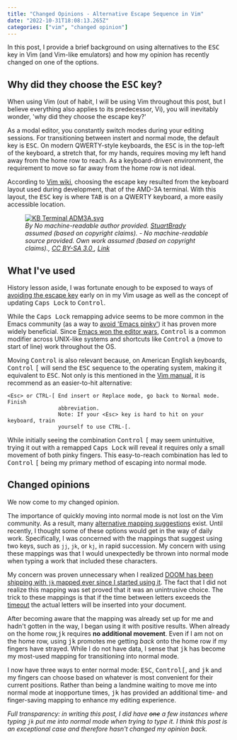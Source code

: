 ```yaml
---
title: "Changed Opinions - Alternative Escape Sequence in Vim"
date: "2022-10-31T18:08:13.265Z"
categories: ["vim", "changed opinion"]
---
```


In this post, I provide a brief background on using alternatives to the <kbd>ESC</kbd> key in Vim (and Vim-like emulators) and how my opinion has recently changed on one of the options.

## Why did they choose the <kbd>ESC</kbd> key?

When using Vim (out of habit, I will be using Vim throughout this post, but I believe everything also applies to its predecessor, Vi), you will inevitably wonder, 'why did they choose the escape key?'

As a modal editor, you constantly switch modes during your editing sessions. For transitioning between instert and normal mode, the default key is <kbd>ESC</kbd>. On modern QWERTY-style keyboards, the <kbd>ESC</kbd> is in the top-left of the keyboard, a stretch that, for my hands, requires moving my left hand away from the home row to reach. As a keyboard-driven environment, the requirement to move so far away from the home row is not ideal.

According to [Vim wiki](https://vim.fandom.com/wiki/Avoid_the_escape_key), choosing the escape key resulted from the keyboard layout used during development, that of the AMD-3A terminal. With this layout, the <kbd>ESC</kbd> key is where <kbd>TAB</kbd> is on a QWERTY keyboard, a more easily accessible location.

<figure>
    <a href="https://commons.wikimedia.org/wiki/File:KB_Terminal_ADM3A.svg#/media/File:KB_Terminal_ADM3A.svg"><img src="https://upload.wikimedia.org/wikipedia/commons/thumb/a/a0/KB_Terminal_ADM3A.svg/1200px-KB_Terminal_ADM3A.svg.png" alt="KB Terminal ADM3A.svg"></a>
    <figcaption>
        <i>
        By No machine-readable author provided. 
        <a href="//commons.wikimedia.org/wiki/User:StuartBrady" title="User:StuartBrady">StuartBrady</a> 
        assumed (based on copyright claims). - No machine-readable source provided. Own work assumed (based on copyright claims)., 
        <a href="http://creativecommons.org/licenses/by-sa/3.0/" title="Creative Commons Attribution-Share Alike 3.0">CC BY-SA 3.0
        </a>,
        <a href="https://commons.wikimedia.org/w/index.php?curid=1048046">Link</a>
        </i>
    </figcaption>
</figure>

## What I've used

History lesson aside, I was fortunate enough to be exposed to ways of [avoiding the escape key](https://vim.fandom.com/wiki/Avoid_the_escape_key) early on in my Vim usage as well as the concept of updating <kbd>Caps Lock</kbd> to <kbd>Control</kbd>.

While the <kbd>Caps Lock</kbd> remapping advice seems to be more common in the Emacs community (as a way to [avoid 'Emacs pinky'](https://www.emacswiki.org/emacs/MovingTheCtrlKey)) it has proven more widely beneficial. Since [Emacs won the editor wars](http://trevorjim.com/how-emacs-beat-vi-in-the-editor-wars/), <kbd>Control</kbd> is a common modifier across UNIX-like systems and shortcuts like <kbd>Control</kbd> <kbd>a</kbd> (move to start of line) work throughout the OS.

Moving <kbd>Control</kbd> is also relevant because, on American English keyboards, <kbd>Control</kbd> <kbd>[</kbd> will send the <kbd>ESC</kbd> sequence to the operating system, making it equivalent to <kbd>ESC</kbd>. Not only is this mentioned in the [Vim manual](https://vimdoc.sourceforge.net/htmldoc/insert.html#i_CTRL-[), it is recommend as an easier-to-hit alternative:

    <Esc> or CTRL-[ End insert or Replace mode, go back to Normal mode.  Finish
                    abbreviation.
                    Note: If your <Esc> key is hard to hit on your keyboard, train
                    yourself to use CTRL-[.

While initially seeing the combination <kbd>Control</kbd> <kbd>[</kbd> may seem unintuitive, trying it out with a remapped <kbd>Caps Lock</kbd> will reveal it requires only a small movement of both pinky fingers. This easy-to-reach combination has led to <kbd>Control</kbd> <kbd>[</kbd> being my primary method of escaping into normal mode.

## Changed opinions

We now come to my changed opinion.

The importance of quickly moving into normal mode is not lost on the Vim community. As a result, many [alternative mapping suggestions](https://vim.fandom.com/wiki/Avoid_the_escape_key#Mappings) exist. Until recently, I thought some of these options would get in the way of daily work. Specifically, I was concerned with the mappings that suggest using two keys, such as `jj`, `jk`, or `kj`, in rapid succession. My concern with using these mappings was that I would unexpectedly be thrown into normal mode when typing a work that included these characters.

My concern was proven unnecessary when I realized [DOOM has been shipping with `jk` mapped ever since I started using it](https://github.com/doomemacs/doomemacs/blame/61d7200e649d005ce80df0b74a6ee47b4db0a9d0/modules/editor/evil/config.el#L326). The fact that I did not realize this mapping was set proved that it was an unintrusive choice. The trick to these mappings is that if the time between letters exceeds the [timeout](https://vimdoc.sourceforge.net/htmldoc/options.html#'timeout') the actual letters will be inserted into your document.

After becoming aware that the mapping was already set up for me and hadn't gotten in the way, I began using it with positive results. When already on the home row,<kbd>j</kbd><kbd>k</kbd> requires **no additional movement**. Even if I am not on the home row, using <kbd>j</kbd><kbd>k</kbd> promotes me getting _back_ onto the home row if my fingers have strayed. While I do not have data, I sense that <kbd>j</kbd><kbd>k</kbd> has become my most-used mapping for transitioning into normal mode.

I now have three ways to enter normal mode: <kbd>ESC</kbd>, <kbd>Control</kbd><kbd>[</kbd>, and <kbd>j</kbd><kbd>k</kbd> and my fingers can choose based on whatever is most convenient for their current positions. Rather than being a landmine waiting to move me into normal mode at inopportune times, <kbd>j</kbd><kbd>k</kbd> has provided an additional time- and finger-saving mapping to enhance my editing experience.

_Full transparency: in writing this post, I did have <del>one</del> a few instances where typing `jk` put me into normal mode when trying to type it. I think this post is an exceptional case and therefore hasn't changed my opinion back._
